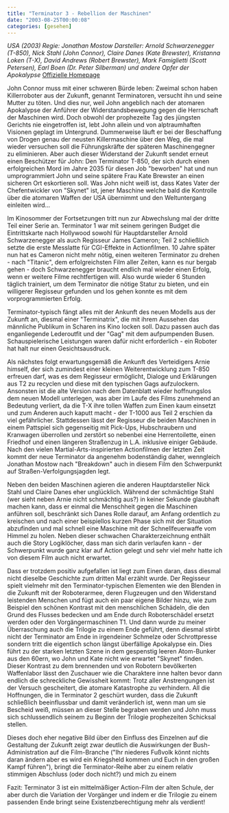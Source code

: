 ```yaml
---
title: "Terminator 3 - Rebellion der Maschinen"
date: "2003-08-25T00:00:08"
categories: [gesehen]
---
```


*USA (2003)
Regie: Jonathan Mostow
Darsteller: Arnold Schwarzenegger (T-850), Nick Stahl (John Connor), Claire Danes (Kate Brewster), Kristanna Loken (T-X), David Andrews (Robert Brewster), Mark Famiglietti (Scott Petersen), Earl Boen (Dr. Peter Silberman) und andere Opfer der Apokalypse*
[Offizielle Homepage](http://www.terminator-3.de/)

John Connor muss mit einer schweren Bürde leben: Zweimal schon haben Killerroboter aus der Zukunft, genannt Terminatoren, versucht ihn und seine Mutter zu töten. Und dies nur, weil John angeblich nach der atomaren Apokalypse der Anführer der Widerstandsbewegung gegen die Herrschaft der Maschinen wird. Doch obwohl der prophezeite Tag des jüngsten Gerichts nie eingetroffen ist, lebt John allein und von alptraumhaften Visionen geplagt im Untergrund. Dummerweise läuft er bei der Beschaffung von Drogen genau der neusten Killermaschine über den Weg, die mal wieder versuchen soll die Führungskräfte der späteren Maschinengegner zu eliminieren. Aber auch dieser Widerstand der Zukunft sendet erneut einen Beschützer für John: Den Terminator T-850, der sich durch einen erfolgreichen Mord im Jahre 2035 für diesen Job "beworben" hat und nun umprogrammiert John und seine spätere Frau Kate Brewster an einen sicheren Ort eskortieren soll. Was John nicht weiß ist, dass Kates Vater der Chefentwickler von "Skynet" ist, jener Maschine welche bald die Kontrolle über die atomaren Waffen der USA übernimmt und den Weltuntergang einleiten wird...

Im Kinosommer der Fortsetzungen tritt nun zur Abwechslung mal der dritte Teil einer Serie an. Terminator 1 war mit seinem geringen Budget die Eintrittskarte nach Hollywood sowohl für Hauptdarsteller Arnold Schwarzenegger als auch Regisseur James Cameron; Teil 2 schließlich setzte die erste Messlatte für CGI-Effekte in Actionfilmen. 10 Jahre später nun hat es Cameron nicht mehr nötig, einen weiteren Terminator zu drehen - nach "Titanic", dem erfolgreichsten Film aller Zeiten, kann es nur bergab gehen - doch Schwarzenegger braucht endlich mal wieder einen Erfolg, wenn er weitere Filme rechtfertigen will. Also wurde wieder 6 Stunden täglich trainiert, um dem Terminator die nötige Statur zu bieten, und ein willigerer Regisseur gefunden und los gehen konnte es mit dem vorprogrammierten Erfolg.

Terminator-typisch fängt alles mit der Ankunft des neuen Modells aus der Zukunft an, diesmal einer "Terminatrix", die mit ihrem Aussehen das männliche Publikum in Scharen ins Kino locken soll. Dazu passen auch das enganliegende Lederoutfit und der "Gag" mit dem aufpumpenden Busen. Schauspielerische Leistungen waren dafür nicht erforderlich - ein Roboter hat halt nur einen Gesichtsausdruck.

Als nächstes folgt erwartungsgemäß die Ankunft des Verteidigers Arnie himself, der sich zumindest einer kleinen Weiterentwicklung zum T-850 erfreuen darf, was es dem Regisseur ermöglicht, Dialoge und Erklärungen aus T2 zu recyclen und diese mit den typischen Gags aufzulockern. Ansonsten ist die alte Version nach dem Datenblatt wieder hoffnungslos dem neuen Modell unterlegen, was aber im Laufe des Films zunehmend an Bedeutung verliert, da die T-X ihre tollen Waffen zum Einen kaum einsetzt und zum Anderen auch kaputt macht - der T-1000 aus Teil 2 erschien da viel gefährlicher. Stattdessen lässt der Regisseur die beiden Maschinen in einem Pattspiel sich gegenseitig mit Pick-Ups, Hubschraubern und Kranwagen überrollen und zerstört so nebenbei eine Herrentoilette, einen Friedhof und einen längeren Straßenzug in L.A. inklusive einiger Gebäude. Nach den vielen Martial-Arts-inspirierten Actionfilmen der letzten Zeit kommt der neue Terminator da angenehm bodenständig daher, wenngleich Jonathan Mostow nach "Breakdown" auch in diesem Film den Schwerpunkt auf Straßen-Verfolgungsjagden legt.

Neben den beiden Maschinen agieren die anderen Hauptdarsteller Nick Stahl und Claire Danes eher unglücklich. Während der schmächtige Stahl (wer sieht neben Arnie nicht schmächtig aus?) in keiner Sekunde glaubhaft machen kann, dass er einmal die Menschheit gegen die Maschinen anführen soll, beschränkt sich Danes Rolle darauf, am Anfang ordentlich zu kreischen und nach einer beispiellos kurzen Phase sich mit der Situation abzufinden und mal schnell eine Maschine mit der Schnellfeuerwaffe vom Himmel zu holen. Neben dieser schwachen Charakterzeichnung enthält auch die Story Logiklöcher, dass man sich darin verlaufen kann - der Schwerpunkt wurde ganz klar auf Action gelegt und sehr viel mehr hatte ich von diesem Film auch nicht erwartet.

Dass er trotzdem positiv aufgefallen ist liegt zum Einen daran, dass diesmal nicht dieselbe Geschichte zum dritten Mal erzählt wurde. Der Regisseur spielt vielmehr mit den Terminator-typischen Elementen wie den Blenden in die Zukunft mit der Roboterarmee, deren Flugzeugen und den Widerstand leistenden Menschen und fügt auch ein paar eigene Bilder hinzu, wie zum Beispiel den schönen Kontrast mit den menschlichen Schädeln, die den Grund des Flusses bedecken und am Ende durch Roboterschädel ersetzt werden oder den Vorgängermaschinen T1. Und dann wurde zu meiner Überraschung auch die Trilogie zu einem Ende geführt, denn diesmal stirbt nicht der Terminator am Ende in irgendeiner Schmelze oder Schrottpresse sondern tritt die eigentlich schon längst überfällige Apokalypse ein. Dies führt zu der starken letzten Szene in dem gespenstig leeren Atom-Bunker aus den 60ern, wo John und Kate nicht wie erwartet "Skynet" finden. Dieser Kontrast zu dem brennenden und von Robotern bevölkerten Waffenlabor lässt den Zuschauer wie die Charaktere inne halten bevor dann endlich die schreckliche Gewissheit kommt: Trotz aller Anstrengungen ist der Versuch gescheitert, die atomare Katastrophe zu verhindern. All die Hoffnungen, die in Terminator 2 geschürt wurden, dass die Zukunft schließlich beeinflussbar und damit veränderlich ist, wenn man um sie Bescheid weiß, müssen an dieser Stelle begraben werden und John muss sich schlussendlich seinem zu Beginn der Trilogie prophezeiten Schicksal stellen.

Dieses doch eher negative Bild über den Einfluss des Einzelnen auf die Gestaltung der Zukunft zeigt zwar deutlich die Auswirkungen der Bush-Administration auf die Film-Branche ("Ihr niederes Fußvolk könnt nichts daran ändern aber es wird ein Kriegsheld kommen und Euch in den großen Kampf führen"), bringt die Terminator-Reihe aber zu einem relativ stimmigen Abschluss (oder doch nicht?) und mich zu einem

Fazit: Terminator 3 ist ein mittelmäßiger Action-Film der alten Schule, der aber durch die Variation der Vorgänger und indem er die Trilogie zu einem passenden Ende bringt seine Existenzberechtigung mehr als verdient!
